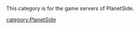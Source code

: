 This category is for the game servers of PlanetSide.

[category:PlanetSide](/category:PlanetSide "wikilink")

